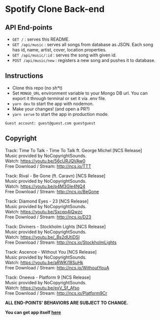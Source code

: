 # Spotify Clone Back-end

## API End-points

- `GET /` : serves this README.
- `GET /api/music` : serves all songs from database as JSON. Each song has id, name, artist, cover, location properties.
- `GET /api/music/:id` : serves the song with given id.
- `POST /api/music/new` : registers a new song and pushes it to database.

## Instructions

- Clone this repo (no sh\*t)
- Set `MONGO_URL` environment variable to your Mongo DB url. You can export it through terminal or set it via .env file.
- `yarn dev` to start the app with nodemon.
- Make your changes! (and open a PR?)
- `yarn serve` to start the app in production mode.

`Guest account: guest@guest.com guestguest`

## Copyright

Track: Time To Talk - Time To Talk ft. George Michel [NCS Release]  
Music provided by NoCopyrightSounds.  
Watch: https://youtu.be/56cURJQVAw0  
Free Download / Stream: http://ncs.io/TTT

Track: Rival - Be Gone (ft. Caravn) [NCS Release]  
Music provided by NoCopyrightSounds.  
Watch: https://youtu.be/p4M3Gle4NQ4  
Free Download / Stream: http://ncs.io/BeGone

Track: Diamond Eyes - 23 [NCS Release]  
Music provided by NoCopyrightSounds.  
Watch: https://youtu.be/Sxcqo4iQwzc  
Free Download / Stream: http://ncs.io/D23

Track: Diviners - Stockholm Lights [NCS Release]  
Music provided by NoCopyrightSounds.  
Watch: https://youtu.be/_Bs2dUtjDSI  
Free Download / Stream: http://ncs.io/StockholmLights

Track: Ascence - Without You [NCS Release]  
Music provided by NoCopyrightSounds.  
Watch: https://youtu.be/aRWKi18SuHk  
Free Download / Stream: http://ncs.io/WithoutYouA

Track: Oneeva - Platform 9 [NCS Release]  
Music provided by NoCopyrightSounds.  
Watch: https://youtu.be/exV_Sf_Afso  
Free Download / Stream: http://ncs.io/Platform9Cr

**ALL END-POINTS' BEHAVIORS ARE SUBJECT TO CHANGE.**

**You can get app itself [here](https://github.com/iakindev/spotify-clone)**
